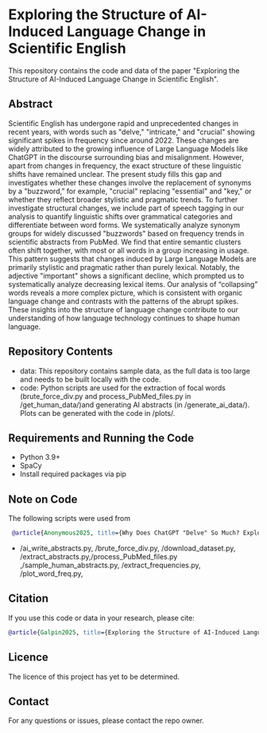 # Exploring the Structure of AI-Induced Language Change in Scientific English

This repository contains the code and data of the paper "Exploring the Structure of AI-Induced Language Change in Scientific English".

## Abstract

Scientific English has undergone rapid and unprecedented changes in recent years, with words such as "delve," "intricate," and "crucial" showing significant spikes in frequency since around 2022. These changes are widely attributed to the growing influence of Large Language Models like ChatGPT in the discourse surrounding bias and misalignment. However, apart from changes in frequency, the exact structure of these linguistic shifts have remained unclear. The present study fills this gap and investigates whether these changes involve the replacement of synonyms by a "buzzword,” for example, "crucial" replacing "essential" and "key," or whether they reflect broader stylistic and pragmatic trends. To further investigate structural changes, we include part of speech tagging in our analysis to quantify linguistic shifts over grammatical categories and differentiate between word forms. We systematically analyze synonym groups for widely discussed "buzzwords" based on frequency trends in scientific abstracts from PubMed. We find that entire semantic clusters often shift together, with most or all words in a group increasing in usage. This pattern suggests that changes induced by Large Language Models are primarily stylistic and pragmatic rather than purely lexical. Notably, the adjective "important" shows a significant decline, which prompted us to systematically analyze decreasing lexical items. Our analysis of “collapsing” words reveals a more complex picture, which is consistent with organic language change and contrasts with the patterns of the abrupt spikes. These insights into the structure of language change contribute to our understanding of how language technology continues to shape human language.

## Repository Contents

* data: This repository contains sample data, as the full data is too large and needs to be built locally with the code.
* code: Python scripts are used for the extraction of focal words (brute_force_div.py and process_PubMed_files.py in /get_human_data/)and generating AI abstracts (in /generate_ai_data/). Plots can be generated with the code in /plots/. 


## Requirements and Running the Code
* Python 3.9+
* SpaCy 
* Install required packages via pip

## Note on Code
The following scripts were used from 
```bibtex
 @article{Anonymous2025, title={Why Does ChatGPT "Delve" So Much? Exploring the Sources of Lexical Overrepresentation in Large Language Models}, author={Juzek, Tom S. and Ward, Zina B.}, journal={Association for Computational Linguistics}, year={2025}
 ```

* /ai_write_abstracts.py, /brute_force_div.py, /download_dataset.py, /extract_abstracts.py,/process_PubMed_files.py ,/sample_human_abstracts.py, /extract_frequencies.py, /plot_word_freq.py, 
## Citation

If you use this code or data in your research, please cite:
 ```bibtex
 @article{Galpin2025, title={Exploring the Structure of AI-Induced Language Change in Scientific English}, author={Galpin, Riley and Anderson, Bryce and Juzek, Tom S.}, journal={The Florida Artificial Intelligence Research Society}, year={2025}
 ```

## Licence

The licence of this project has yet to be determined.


## Contact

For any questions or issues, please contact the repo owner.
